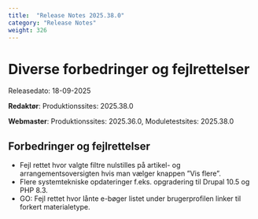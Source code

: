 ```yaml
---
title:  "Release Notes 2025.38.0"
category: "Release Notes"
weight: 326
---  
```


# Diverse forbedringer og fejlrettelser

Releasedato: 18-09-2025

**Redaktør**: Produktionssites: 2025.38.0

**Webmaster**: Produktionssites: 2025.36.0, Moduletestsites: 2025.38.0

## Forbedringer og fejlrettelser
- Fejl rettet hvor valgte filtre nulstilles på artikel- og arrangementsoversigten hvis man vælger knappen ”Vis flere”. 
- Flere systemtekniske opdateringer f.eks. opgradering til Drupal 10.5 og PHP 8.3.
- GO: Fejl rettet hvor lånte e-bøger listet under brugerprofilen linker til forkert materialetype.   
